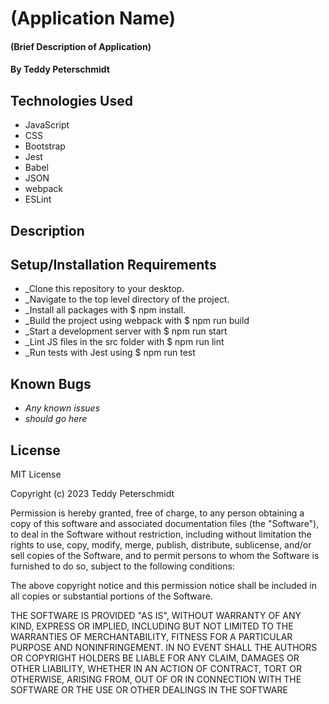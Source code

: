 # (Application Name)

#### (Brief Description of Application)

#### By Teddy Peterschmidt

## Technologies Used

* JavaScript
* CSS
* Bootstrap
* Jest
* Babel
* JSON
* webpack
* ESLint

## Description

## Setup/Installation Requirements

* _Clone this repository to your desktop.
* _Navigate to the top level directory of the project.
* _Install all packages with $ npm install.
* _Build the project using webpack with $ npm run build
* _Start a development server with $ npm run start
* _Lint JS files in the src folder with $ npm run lint
* _Run tests with Jest using $ npm run test

## Known Bugs

* _Any known issues_
* _should go here_

## License

MIT License

Copyright (c) 2023 Teddy Peterschmidt

Permission is hereby granted, free of charge, to any person obtaining a copy
of this software and associated documentation files (the "Software"), to deal
in the Software without restriction, including without limitation the rights
to use, copy, modify, merge, publish, distribute, sublicense, and/or sell
copies of the Software, and to permit persons to whom the Software is
furnished to do so, subject to the following conditions:

The above copyright notice and this permission notice shall be included in all
copies or substantial portions of the Software.

THE SOFTWARE IS PROVIDED "AS IS", WITHOUT WARRANTY OF ANY KIND, EXPRESS OR
IMPLIED, INCLUDING BUT NOT LIMITED TO THE WARRANTIES OF MERCHANTABILITY,
FITNESS FOR A PARTICULAR PURPOSE AND NONINFRINGEMENT. IN NO EVENT SHALL THE
AUTHORS OR COPYRIGHT HOLDERS BE LIABLE FOR ANY CLAIM, DAMAGES OR OTHER
LIABILITY, WHETHER IN AN ACTION OF CONTRACT, TORT OR OTHERWISE, ARISING FROM,
OUT OF OR IN CONNECTION WITH THE SOFTWARE OR THE USE OR OTHER DEALINGS IN THE
SOFTWARE
